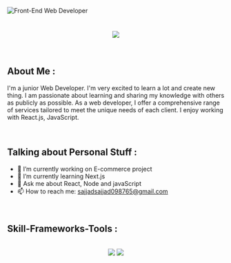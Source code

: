 ![Front-End Web Developer](https://st3.depositphotos.com/9703412/19481/v/450/depositphotos_194814798-stock-illustration-cloud-technology-banner-flat-vector.jpg)

<h1 align="center">
    <img src="https://readme-typing-svg.herokuapp.com/?font=Righteous&size=35&center=true&vCenter=true&width=500&height=70&duration=4000&lines=Hi+There!+👋;+I'm+Sajjad+Hossain!;" />
</h1>

<br/>
<h2>About Me : </h2>
<p>I'm a junior Web Developer. I'm very excited to learn a lot and create new thing. I am passionate about learning and sharing my knowledge with others as publicly as possible. As a web developer, I offer a comprehensive range of services tailored to meet the unique needs of each client. I enjoy working with React.js, JavaScript.</p>
<br/>
 <h2>Talking about Personal Stuff : </h2>

- 🔭 I’m currently working on E-commerce project 
- 🌱 I’m currently learning Next.js 
- 💬 Ask me about React, Node and javaScript 
- 📫 How to reach me: sajjadsajjad098765@gmail.com 
<br/>

<h2>Skill-Frameworks-Tools :</h2>
<br/>
<div align="center">
    <img src="https://skillicons.dev/icons?i=react,bootstrap,html,css,vscode,github,figma,tailwind,git" />
    <img src="https://skillicons.dev/icons?i=nodejs,javascript,express,firebase,mongodb" /><br>
</div>


